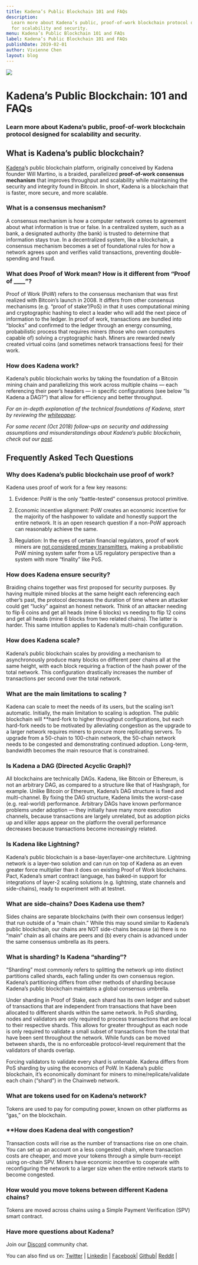 ```yaml
---
title: Kadena’s Public Blockchain 101 and FAQs
description:
  Learn more about Kadena’s public, proof-of-work blockchain protocol designed
  for scalability and security.
menu: Kadena’s Public Blockchain 101 and FAQs
label: Kadena’s Public Blockchain 101 and FAQs
publishDate: 2019-02-01
author: Vivienne Chen
layout: blog
---
```


![](/assets/blog/1_7spjR-a_pYCJmQLt2qEamg.webp)

# Kadena’s Public Blockchain: 101 and FAQs

### Learn more about Kadena’s public, proof-of-work blockchain protocol designed for scalability and security.

## What is Kadena’s public blockchain?

[Kadena](http://kadena.io)’s public blockchain platform, originally conceived by
Kadena founder Will Martino, is a braided, parallelized **proof-of-work
consensus mechanism** that improves throughput and scalability while maintaining
the security and integrity found in Bitcoin. In short, Kadena is a blockchain
that is faster, more secure, and more scalable.

### What is a consensus mechanism?

A consensus mechanism is how a computer network comes to agreement about what
information is true or false. In a centralized system, such as a bank, a
designated authority (the bank) is trusted to determine that information stays
true. In a decentralized system, like a blockchain, a consensus mechanism
becomes a set of foundational rules for how a network agrees upon and verifies
valid transactions, preventing double-spending and fraud.

### What does Proof of Work mean? How is it different from “Proof of \_\_\_\_”?

Proof of Work (PoW) refers to the consensus mechanism that was first realized
with Bitcoin’s launch in 2008. It differs from other consensus mechanisms (e.g.
“proof of stake”/PoS) in that it uses computational mining and cryptographic
hashing to elect a leader who will add the next piece of information to the
ledger. In proof of work, transactions are bundled into “blocks” and confirmed
to the ledger through an energy consuming, probabilistic process that requires
miners (those who own computers capable of) solving a cryptographic hash. Miners
are rewarded newly created virtual coins (and sometimes network transactions
fees) for their work.

### How does Kadena work?

Kadena’s public blockchain works by taking the foundation of a Bitcoin mining
chain and parallelizing this work across multiple chains — each referencing
their peer’s headers — in specific configurations (see below “Is Kadena a DAG?”)
that allow for efficiency and better throughput.

_For an in-depth explanation of the technical foundations of Kadena, start by
reviewing the [whitepaper](https://kadena.io/docs/chainweb-v15.pdf)._

_For some recent (Oct 2018) follow-ups on security and addressing assumptions
and misunderstandings about Kadena’s public blockchain, check out our
[post](../2018/security-kadena-chainweb-blockchain-2018-11-01)._

## Frequently Asked Tech Questions

### Why does Kadena’s public blockchain use proof of work?

Kadena uses proof of work for a few key reasons:

1.  Evidence: PoW is the only “battle-tested” consensus protocol primitive.

2.  Economic incentive alignment: PoW creates an economic incentive for the
    majority of the hashpower to validate and honestly support the entire
    network. It is an open research question if a non-PoW approach can
    reasonably achieve the same.

3.  Regulation: In the eyes of certain financial regulators, proof of work
    miners are
    [not considered money transmitters](https://www.fincen.gov/resources/statutes-regulations/administrative-rulings/application-fincens-regulations-virtual-0),
    making a probabilistic PoW mining system safer from a US regulatory
    perspective than a system with more “finality” like PoS.

### How does Kadena ensure security?

Braiding chains together was first proposed for security purposes. By having
multiple mined blocks at the same height each referencing each other’s past, the
protocol decreases the duration of time where an attacker could get “lucky”
against an honest network. Think of an attacker needing to flip 6 coins and get
all heads (mine 6 blocks) vs needing to flip 12 coins and get all heads (mine 6
blocks from two related chains). The latter is harder. This same intuition
applies to Kadena’s multi-chain configuration.

### How does Kadena scale?

Kadena’s public blockchain scales by providing a mechanism to asynchronously
produce many blocks on different peer chains all at the same height, with each
block requiring a fraction of the hash power of the total network. This
configuration drastically increases the number of transactions per second over
the total network.

### What are the main limitations to scaling ?

Kadena can scale to meet the needs of its users, but the scaling isn’t
automatic. Initially, the main limitation to scaling is adoption. The public
blockchain will \*\*hard-fork to higher throughput configurations, but each
hard-fork needs to be motivated by alleviating congestion as the upgrade to a
larger network requires miners to procure more replicating servers. To upgrade
from a 50-chain to 100-chain network, the 50-chain network needs to be congested
and demonstrating continued adoption. Long-term, bandwidth becomes the main
resource that is constrained.

### Is Kadena a DAG (Directed Acyclic Graph)?

All blockchains are technically DAGs. Kadena, like Bitcoin or Ethereum, is not
an arbitrary DAG, as compared to a structure like that of Hashgraph, for
example. Unlike Bitcoin or Ethereum, Kadena’s DAG structure is fixed and
multi-channel. By fixing the DAG structure, Kadena limits the worst-case (e.g.
real-world) performance. Arbitrary DAGs have known performance problems under
adoption — they initially have many more execution channels, because
transactions are largely unrelated, but as adoption picks up and killer apps
appear on the platform the overall performance decreases because transactions
become increasingly related.

### Is Kadena like Lightning?

Kadena’s public blockchain is a base-layer/layer-one architecture. Lightning
network is a layer-two solution and can run on top of Kadena as an even greater
force multiplier than it does on existing Proof of Work blockchains. Pact,
Kadena’s smart contract language, has baked-in support for integrations of
layer-2 scaling solutions (e.g. lightning, state channels and side-chains),
ready to experiment with at testnet.

### What are side-chains? Does Kadena use them?

Sides chains are separate blockchains (with their own consensus ledger) that run
outside of a “main chain.” While this may sound similar to Kadena’s public
blockchain, our chains are NOT side-chains because (a) there is no “main” chain
as all chains are peers and (b) every chain is advanced under the same consensus
umbrella as its peers.

### What is sharding? Is Kadena “sharding”?

“Sharding” most commonly refers to splitting the network up into distinct
partitions called shards, each falling under its own consensus region. Kadena’s
partitioning differs from other methods of sharding because Kadena’s public
blockchain maintains a global consensus umbrella.

Under sharding in Proof of Stake, each shard has its own ledger and subset of
transactions that are independent from transactions that have been allocated to
different shards within the same network. In PoS sharding, nodes and validators
are only required to process transactions that are local to their respective
shards. This allows for greater throughput as each node is only required to
validate a small subset of transactions from the total that have been sent
throughout the network. While funds can be moved between shards, the is no
enforceable protocol-level requirement that the validators of shards overlap.

Forcing validators to validate every shard is untenable. Kadena differs from PoS
sharding by using the economics of PoW. In Kadena’s public blockchain, it’s
economically dominant for miners to mine/replicate/validate each chain (“shard”)
in the Chainweb network.

### What are tokens used for on Kadena’s network?

Tokens are used to pay for computing power, known on other platforms as “gas,”
on the blockchain.

### \*\*How does Kadena deal with congestion?

Transaction costs will rise as the number of transactions rise on one chain. You
can set up an account on a less congested chain, where transaction costs are
cheaper, and move your tokens through a simple burn-receipt using on-chain SPV.
Miners have economic incentive to cooperate with reconfiguring the network to a
larger size when the entire network starts to become congested.

### How would you move tokens between different Kadena chains?

Tokens are moved across chains using a Simple Payment Verification (SPV) smart
contract.

### Have more questions about Kadena?

Join our [Discord](https://discordapp.com/invite/bsUcWmX) community chat.

You can also find us on: [Twitter](http://twitter.com/kadena_io) |
[Linkedin](https://www.linkedin.com/company/kadena-llc/) |
[Facebook](https://www.facebook.com/pg/Kadena-194125367992879)|
[Github](https://github.com/kadena-io)| [Reddit](http://reddit.com/r/kadena) |
